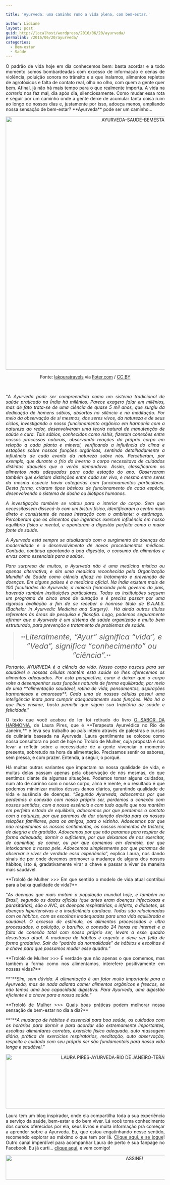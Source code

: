 ```yaml
---

title: 'Ayurveda: uma caminho rumo a vida plena, com bem-estar.'

author: Lidiane
layout: post
guid: http://localhost/wordpress/2016/06/20/ayurveda/
permalink: /2016/06/20/ayurveda/
categories:
  - Bem-estar
  - Saúde
---
```

<p style="text-align: justify;">
  O padrão de vida hoje em dia conhecemos bem: basta acordar e a todo momento somos bombardeadas com excesso de informação e cenas de violência, poluição sonora no trânsito e a que inalamos, alimentos repletos de agrotóxicos e falta de contato real, olho no olho, com quem a gente quer bem. Afinal, já não há mais tempo para o que realmente importa. A vida na <em>correria</em> nos faz mal, dia após dia, silenciosamente. Como mudar essa rota e seguir por um caminho onde a gente deixe de acumular tanta coisa ruim ao longo de nossos dias e, justamente por isso, adoeça menos, ampliando nossa sensação de bem-estar? **Ayurveda** pode ser um caminho&#8230;
</p>

<p align="center">
  <img class="alignnone size-full wp-image-12690" src="http://www.trololodemulher.com.br/blog/wp-content/uploads/2016/06/AYURVEDA-SAUDE-BEMESTAR.jpg" alt="AYURVEDA-SAUDE-BEMESTAR" width="800" height="800" />
</p>

<p align="center">
  Fonte: <a href="https://www.flickr.com/photos/lakpura/14630888323/" target="_blank">lakpuratravels</a> via <a href="http://foter.com/" target="_blank">Foter.com</a> / <a href="http://creativecommons.org/licenses/by/2.0/" target="_blank">CC BY</a>
</p>

&nbsp;

<p align="justify">
  “<em>A Ayurveda pode ser compreendida como um sistema tradicional de saúde praticado na Índia há milênios. Parece exagero falar em milênios, mas de fato trata-se de uma ciência de quase 5 mil anos, que surgiu da dedicação de homens sábios, absortos no silêncio e na meditação. Por meio da observação de si mesmos, dos seres vivos, da natureza e de seus ciclos, investigando o nosso funcionamento orgânico em harmonia com a natureza ao redor, desenvolveram uma teoria natural de manutenção de saúde e cura. Tais sábios, conhecidos como rishis, fizeram conexões entre nossos processos naturais, observando reações do próprio corpo em relação a cada planta e mineral, verificando a influência do clima e estações sobre nossas funções orgânicas, sentindo detalhadamente a influência de cada evento da natureza sobre nós. Perceberam, por exemplo, que durante o frio do inverno o corpo necessitava de cuidados distintos daqueles que o verão demandava. Assim, classificaram os alimentos mais adequados para cada estação do ano. Observaram também que existiam distinções entre cada ser vivo, e mesmo entre seres da mesma espécie havia categorias com funcionamentos particulares. Desta forma, criaram tipos básicos de funcionamento de cada espécie, desenvolvendo o sistema de dosha ou biótipos humanos.</em>
</p>

<p align="justify">
  <em>A investigação também se voltou para o interior do corpo. Sem que necessitassem dissecá-lo com um bisturi físico, identificaram o centro mais direto e consistente de nossa interação com o ambiente: o estômago.  Perceberam que os alimentos que ingerimos exercem influência em nosso equilíbrio físico e mental, e apontaram a digestão perfeita como a maior fonte de saúde.</em>
</p>

<p align="justify">
  <em>A Ayurveda está sempre se atualizando com o surgimento de doenças da modernidade e o desenvolvimento de novos procedimentos médicos. Contudo, continua apontando a boa digestão, o consumo de alimentos e ervas como essenciais para a saúde.</em>
</p>

<p align="justify">
  <em>Para surpresa de muitos, a Ayurveda não é uma medicina mística ou apenas alternativa, e sim uma medicina reconhecida pela Organização Mundial de Saúde como ciência eficaz no tratamento e prevenção de doenças. Em alguns países é a medicina oficial. Na Índia existem mais de 100 faculdades de Ayurveda, a maioria financiada pelo governo do país, havendo também instituições particulares. Todas as instituições seguem um programa de cinco anos de duração e é preciso passar por uma rigorosa avaliação a fim de se receber o honroso título de B.A.M.S. (Bachelor in Ayurvedic Medicine and Surgery).  Há ainda outros títulos referentes às áreas de pesquisa e filosofia. Logo, podemos seguramente afirmar que a Ayurveda é um sistema de saúde organizado e muito bem estruturado, para prevenção e tratamento de problemas de saúde.</em>
</p>

> <p align="center">
>   **<em><span style="font-size: x-large;">Literalmente, “Ayur” significa “vida”, e “Veda”, significa “conhecimento” ou “ciência”.</span></em>**
> </p>

<p align="justify">
  <em>Portanto, AYURVEDA é a ciência da vida. Nosso corpo nasceu para ser saudável e nossas células mantêm esta saúde se lhes oferecemos os alimentos adequados. Por esta perspectiva, curar é deixar que o corpo volte a desempenhar suas funções naturais de forma equilibrada, por meio de uma **alimentação saudável, rotina de vida, pensamentos, aspirações harmoniosas e amorosas**. Cada uma de nossas células possui uma inteligência inata para cumprir adequadamente suas funções. Não há o que lhes ensinar, basta permitir que sigam sua trajetória de saúde e felicidade</em>.”
</p>

<p align="justify">
  O texto que você acabou de ler foi retirado do livro <a href="http://www.rocco.com.br/livro/?cod=2395" target="_blank">O SABOR DA HARMONIA</a>, de Laura Pires, que é **Terapeuta Ayurvédica no Rio de Janeiro,** e leva seu trabalho ao país inteiro através de palestras e cursos de culinária baseada na Ayurveda. Laura gentilmente se colocou como nossa consultora no post de hoje no Trololó de Mulher, cuja proposta é nos levar a refletir sobre a necessidade de a gente vivenciar o momento presente, sobretudo na hora da alimentação. Precisamos sentir os sabores, sem pressa, e com prazer. Entenda, a seguir, o porquê.
</p>

<p align="justify">
  Há muitas outras variantes que impactam na nossa qualidade de vida, e muitas delas passam apenas pela observação de nós mesmas, do que sentimos diante de algumas situações. Podemos tomar alguns cuidados, num ato de carinho com o nosso corpo, alma e mente, e o resultado é que podemos minimizar muitos desses danos diários, garantindo qualidade de vida e ausência de doenças. “<em>Segundo Ayurveda, adoecemos por que perdemos a conexão com nosso próprio ser, perdemos a conexão com nossos sentidos, com a nossa essência e com tudo aquilo que nos mantêm em perfeito estado de equilíbrio, adoecemos por que perdemos o contato com a natureza, por que paramos de dar atenção devida para as nossas relações familiares, para os amigos, para o vizinho. Adoecemos por que não respeitamos os nossos sentimentos, os nossos momentos de tristeza, de alegria e de gratidão. Adoecemos por que não paramos para respirar de forma adequada, dormir o suficiente, por que deixamos de nos exercitar, de caminhar, de comer, ou por que comemos em demasia, por que intoxicamos a nossa pele. Adoecemos simplesmente por que paramos de observar e viver de verdade essa experiência</em>”, explica Laura, nos dando sinais de por onde devemos promover a mudança de alguns dos nossos hábitos, isto é, gradativamente virar a chave e passar a viver de maneira mais saudável.
</p>

<p align="justify">
  **Trololó de Mulher >>> Em que sentido o modelo de vida atual contribui para a baixa qualidade de vida?**
</p>

<p align="justify">
  “<em>As doenças que mais matam a população mundial hoje, e também no Brasil, segundo os dados oficiais (que antes eram doenças infecciosas e parasitárias), são o AVC, as doenças respiratórias, o infarto, a diabetes, as doenças hipertensivas e a insuficiência cardíaca. Todas são relacionadas com os hábitos, com as escolhas inadequadas para uma vida equilibrada e saudável. O excesso de estímulo, os alimentos processados e ultra processados, a poluição, o barulho, a conexão 24 horas na internet e a falta de conexão total com nosso próprio ser, levam a esse quadro desastroso atual. A mudança de hábitos é urgente e deve ser feita de forma gradativa. Sair do &#8220;padrão da normalidade&#8221; de hábitos e escolhas é a chave para que possamos mudar esse quadro.”</em>
</p>

<p align="justify">
  **Trololó de Mulher >>> É verdade que não apenas o que comemos, mas também a forma como nos alimentamos, interefere positivamente em nossas vidas?**
</p>

<p align="justify">
  **“**<em>Sim, sem dúvida. A alimentação é um fator muito importante para a Ayurveda, mas de nada adianta comer alimentos orgânicos e frescos, se não temos uma boa capacidade digestiva. Para Ayurveda, uma digestão eficiente é a chave para a nossa saúde.”</em>
</p>

<p align="justify">
  **Trololó de Mulher >>> Quais boas práticas podem melhorar nossa sensação de bem-estar no dia a dia?**
</p>

<p align="justify">
  **“**<em>A mudança de hábitos é essencial para boa saúde, os cuidados com os horários para dormir e para acordar são extremamente importantes, escolhas alimentares corretas, exercício físico adequado, auto massagem diária, prática de exercícios respiratórios, meditação, auto observação, respeito e cuidado com seu próprio ser são fundamentais para nossa vida longa e saudável.”</em>
</p>

<p align="center">
  <img class="alignnone size-full wp-image-12693" src="http://www.trololodemulher.com.br/blog/wp-content/uploads/2016/06/LAURA-PIRES-AYURVEDA-RIO-DE-JANEIRO-TERAPEUTA-AYURVEDICA.jpg" alt="LAURA PIRES-AYURVEDA-RIO DE JANEIRO-TERAPEUTA AYURVEDICA" width="800" height="172" />
</p>

<p align="justify">
  Laura tem um blog inspirador, onde ela compartilha toda a sua experiência a serviço da saúde, bem-estar e do bem viver. Lá você toma conhecimento dos cursos oferecidos por ela, seus livros e muita informação pra começar a aprender sobre a Ayurveda. Eu, que estou engatinhando nesse sentido, recomendo explorar ao máximo o que tem por lá. <a href="http://laurapires.com.br/" target="_blank">Clique aqui, e se jogue</a>! Outro canal imperdível para acompanhar Laura de perto é sua fanpage no Facebook. Eu já curti… <a href="https://www.facebook.com/laurapires.buscadaessencia/timeline" target="_blank">clique aqui</a>, e vem comigo!
</p>

<p align="center">
  <a href="http://feedburner.google.com/fb/a/mailverify?uri=blogBichaFemea&loc=en_US" target="_blank"><img class="alignnone size-full wp-image-10439" src="http://www.trololodemulher.com.br/blog/wp-content/uploads/2014/09/ASSINE.png" alt="ASSINE!" width="800" height="78" /></a>
</p>